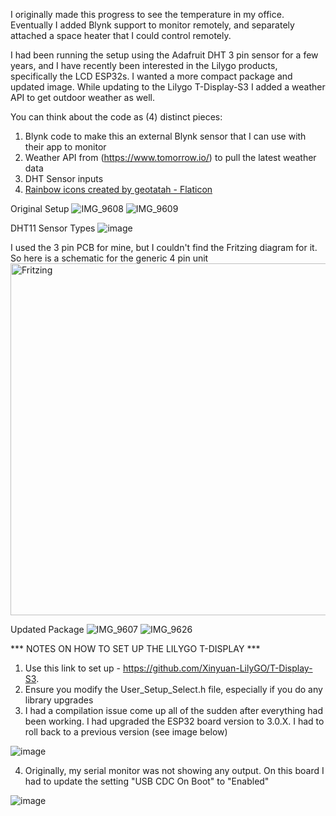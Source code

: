 I originally made this progress to see the temperature in my office. Eventually I added Blynk support to monitor remotely, and separately attached a space heater that I could control remotely.

I had been running the setup using the Adafruit DHT 3 pin sensor for a few years, and I have recently been interested in the Lilygo products, specifically the LCD ESP32s. I wanted a more compact package and updated image. While updating to the Lilygo T-Display-S3 I added a weather API to get outdoor weather as well.

You can think about the code as (4) distinct pieces:
1. Blynk code to make this an external Blynk sensor that I can use with their app to monitor
2. Weather API from (https://www.tomorrow.io/) to pull the latest weather data
3. DHT Sensor inputs
4. <a href="https://www.flaticon.com/free-icons/rainbow" title="rainbow icons">Rainbow icons created by geotatah - Flaticon</a>

Original Setup
![IMG_9608](https://github.com/AudiA420T/Weather-ESP32-T-Display-S3/assets/6942261/77aa3a9d-0060-42d9-83e3-313e75c36790)
![IMG_9609](https://github.com/AudiA420T/Weather-ESP32-T-Display-S3/assets/6942261/ebcd3930-d8e3-48ca-94c0-16975f4e4473)

DHT11 Sensor Types
![image](https://github.com/AudiA420T/Weather-ESP32-T-Display-S3/assets/6942261/0494f9b8-7cb7-46ae-b122-f162dd882404)

I used the 3 pin PCB for mine, but I couldn't find the Fritzing diagram for it. So here is a schematic for the generic 4 pin unit
<img width="563" alt="Fritzing" src="https://github.com/AudiA420T/Weather-ESP32-T-Display-S3/assets/6942261/3b9dfa01-0cb7-4bfc-a991-3fb0097dc695">

Updated Package
![IMG_9607](https://github.com/AudiA420T/Weather-ESP32-T-Display-S3/assets/6942261/128e399e-7b3f-4b31-978d-710f755a25a2)
![IMG_9626](https://github.com/AudiA420T/Weather-ESP32-T-Display-S3/assets/6942261/b6902386-0eaf-4378-938f-961712fdccf7)


*** NOTES ON HOW TO SET UP THE LILYGO T-DISPLAY ***

1. Use this link to set up - https://github.com/Xinyuan-LilyGO/T-Display-S3.
2. Ensure you modify the User_Setup_Select.h file, especially if you do any library upgrades
3. I had a compilation issue come up all of the sudden after everything had been working. I had upgraded the ESP32 board version to 3.0.X. I had to roll back to a previous version (see image below)

![image](https://github.com/AudiA420T/Weather-ESP32-T-Display-S3/assets/6942261/27a6679d-466a-4d6b-9637-79b4d5b87490)

4. Originally, my serial monitor was not showing any output. On this board I had to update the setting "USB CDC On Boot" to "Enabled"

![image](https://github.com/AudiA420T/Weather-ESP32-T-Display-S3/assets/6942261/d4a7983e-784c-442e-b74a-7958968fc93d)


